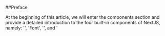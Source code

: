 ##Preface

At the beginning of this article, we will enter the components section and provide a detailed introduction to the four built-in components of NextJS, namely: '<Image>', 'Font', '<Link>', and '<Script>'. They are all specially abstracted components optimized by NextJS based on native HTML tags, and should be used as much as possible during development.

The<Image>component implements lazy loading and automatically adjusts image size based on device size, the<Link><span></span>component implements background pre fetch of resources, making page transitions faster and smoother, and the<Script>component allows you to control loading and executing third-party scripts, etc. We will provide detailed information on the specific functions and APIs in the components section.

This article will introduce the<Image>component, as images often occupy a large part of the webpage size, and image optimization is of utmost importance` The Image component also provides a lot of props and configuration items. Understanding these props and their underlying principles helps us to use the Image component more deeply and bring a better user experience.

## Images and LCP

### 1. Image proportion

according to [Web Almanac](https://link.juejin.cn/?target=https%3A%2F%2Falmanac.httparchive.org%2Fen%2F2022%2Fmedia "https://almanac.httparchive.org/en/2022/media") In the introduction, image size accounts for a large part of the typical website page size. According to statistics, the median total size of websites in June 2021 was 2019 KB (mobile), of which 881 KB were images. This is more than the sum of HTML (30 KB), CSS (72 KB), JavaScript (461 KB), and fonts (97 KB).

On the vast majority of pages (70% mobile devices, 80% desktop), the most influential are images. Largest Contentful Paint（Maximum content drawing, abbreviated as：[LCP](https://link.juejin.cn/?target=https%3A%2F%2Fweb.dev%2Farticles%2Flcp%3Fhl%3Dzh-cn "https://web.dev/articles/lcp?hl=zh-cn")） It is a web performance metric that identifies the largest content element in the first screen. Most of the time, this element has an image.

### 2. LCP background

Considering that LCP is not a commonly known concept, we will introduce LCP separately.

For web developers, measuring the loading speed of the main content on a webpage has always been a challenge.

Traditionally, we use methods such as load and DOMContentLoaded, but they do not represent the time the user sees content on the screen.

And for first content rendering (FCP), if the page has a loading effect, the time obtained is also inaccurate.

Of course, there are also indicators such as First Effective Mapping (FMP), but these indicators are very complex and often incorrect. So it cannot be used to determine the loading time of the main content.

According to discussions in the W3C Web Performance Working Group and research by Google, a more accurate way to measure the loading time of the main content of a webpage is to look at the rendering time of the largest element. This is LCP.

### 3. LCP Concepts and Standards

The Large Contentful Paint (LCP) metric reports the rendering time of the largest image or text block visible in the viewport (relative to the time the webpage first starts loading).

In order to provide a good user experience, the website should strive to set the Large Contentful Paint to \* _ 2.5 seconds _ \* or shorter.

Let's take a look at some examples of LCP:

![](https://p3-juejin.byteimg.com/tos-cn-i-k3u1fbpfcp/cdad5f872000436386d02af3b2b22ab6~tplv-k3u1fbpfcp-jj-mark:3024:0:0:0:q75.awebp#?w=1600&h=621&s=344333&e=png&b=faf4f4)

![](https://p3-juejin.byteimg.com/tos-cn-i-k3u1fbpfcp/d45d5ac94a014e66a4b791e61e2a41dc~tplv-k3u1fbpfcp-jj-mark:3024:0:0:0:q75.awebp#?w=1600&h=621&s=397379&e=png&b=fbfbfb)

So the question is, pages are often loaded in stages, and the largest element in a webpage may be constantly changing. How is LCP calculated?

Firstly, the browser will limit the elements of LCP to specific element types, such as<img>elements, block level elements that contain text nodes or other embedded text elements, the first frame drawn for autoplay of<video>elements, the first frame of animated image formats (such as GIF animations), and so on (this is to simplify the issue, as calculating the size of all elements would be too complex and unnecessary).

Then, after drawing the first frame, the browser will immediately assign a Performance Entry of the large content point type to identify the largest content element. After rendering subsequent frames, as long as the maximum content element changes, the API will assign another Performance Entry. Simply put, when drawing each frame, the browser will indicate the maximum content element.

When the user interacts with the page (by clicking, scrolling, or pressing a button), the browser stops reporting new entries. (Because user interaction often changes the content displayed to the user, such as scrolling operations). Generally speaking, the startTime value of the last entry issued is the LCP value.

## `<Image>`

### 1. Functional characteristics

Explaining LCP is just to help everyone realize the importance of image optimization (after all, the biggest content element is often the image). Returning to the `<Image>` component, NextJS implements these optimization features based on native HTML `<img>` elements:

1. Size optimization: Automatically provide images of the correct size for each device, and also use modern image formats such as WebP and AVIF.
2. Visual stability: prevent layout shift during image loading (Layout Shift)
3. Faster page loading: Images only load when entering the viewport, using lazy loading function and optional use of blurry placeholders
4. Flexible configuration: Adjust images as needed, and images on remote servers can also be adjusted accordingly

We will cover these functions one by one when explaining the component API.

### 2. Basic usage

This is an example of using the<Image>component, which looks like using a normal img element:

<pre><div class="code-block-extension-header"><div class="code-block-extension-headerLeft"><div class="code-block-extension-foldBtn"><svg xmlns="http://www.w3.org/2000/svg" viewBox="0 0 24 24"><path d="M16.924 9.617A1 1 0 0 0 16 9H8a1 1 0 0 0-.707 1.707l4 4a1 1 0 0 0 1.414 0l4-4a1 1 0 0 0 .217-1.09z" data-name="Down"></path></svg></div></div><div class="code-block-extension-headerRight"></div></div><code class="hljs language-javascript code-block-extension-codeShowNum"><span class="code-block-extension-codeLine" data-line-num="1">// app/page.js</span>
<span class="code-block-extension-codeLine" data-line-num="2">import Image from &#39;next/image&#39;</span>
<span class="code-block-extension-codeLine" data-line-num="3"></span>
<span class="code-block-extension-codeLine" data-line-num="4">export default function Page() {</span>
<span class="code-block-extension-codeLine" data-line-num="5">  return (</span>
<span class="code-block-extension-codeLine" data-line-num="6">    <span class="xml">&lt;Image</span></span>
<span class="code-block-extension-codeLine" data-line-num="7">      src=&#34;/profile.png&#34;</span>
<span class="code-block-extension-codeLine" data-line-num="8">      width={500}</span>
<span class="code-block-extension-codeLine" data-line-num="9">      height={500}</span>
<span class="code-block-extension-codeLine" data-line-num="10">      alt=&#34;Picture of the author&#34;</span>
<span class="code-block-extension-codeLine" data-line-num="11">    /&gt;</span>
<span class="code-block-extension-codeLine" data-line-num="12">  )</span>
<span class="code-block-extension-codeLine" data-line-num="13">}</span>
</code></pre>

### 3. Supported props

`<Image>` The component supports passing in these props:

| **Prop**                                                                                                                                                                                                                          | **Example**                          | **type**        | **Is it necessary** |
| --------------------------------------------------------------------------------------------------------------------------------------------------------------------------------------------------------------------------------- | ------------------------------------ | --------------- | ------------------- |
| [src](https://link.juejin.cn/?target=https%3A%2F%2Fnextjs.org%2Fdocs%2Fapp%2Fapi-reference%2Fcomponents%2Fimage%23src "https://nextjs.org/docs/app/api-reference/components/image#src")                                           | `src="/profile.png"`                 | String          | yes                 |
| [width](https://link.juejin.cn/?target=https%3A%2F%2Fnextjs.org%2Fdocs%2Fapp%2Fapi-reference%2Fcomponents%2Fimage%23width "https://nextjs.org/docs/app/api-reference/components/image#width")                                     | `width={500}`                        | Integer (px)    | yes                 |
| [height](https://link.juejin.cn/?target=https%3A%2F%2Fnextjs.org%2Fdocs%2Fapp%2Fapi-reference%2Fcomponents%2Fimage%23height "https://nextjs.org/docs/app/api-reference/components/image#height")                                  | `height={500}`                       | Integer (px)    | yes                 |
| [alt](https://link.juejin.cn/?target=https%3A%2F%2Fnextjs.org%2Fdocs%2Fapp%2Fapi-reference%2Fcomponents%2Fimage%23alt "https://nextjs.org/docs/app/api-reference/components/image#alt")                                           | `alt="Picture of the author"`        | String          | yes                 |
| [loader](https://link.juejin.cn/?target=https%3A%2F%2Fnextjs.org%2Fdocs%2Fapp%2Fapi-reference%2Fcomponents%2Fimage%23loader "https://nextjs.org/docs/app/api-reference/components/image#loader")                                  | `loader={imageLoader}`               | Function        | -                   |
| [fill](https://link.juejin.cn/?target=https%3A%2F%2Fnextjs.org%2Fdocs%2Fapp%2Fapi-reference%2Fcomponents%2Fimage%23fill "https://nextjs.org/docs/app/api-reference/components/image#fill")                                        | `fill={true}`                        | Boolean         | -                   |
| [sizes](https://link.juejin.cn/?target=https%3A%2F%2Fnextjs.org%2Fdocs%2Fapp%2Fapi-reference%2Fcomponents%2Fimage%23sizes "https://nextjs.org/docs/app/api-reference/components/image#sizes")                                     | `sizes="(max-width: 768px) 100vw"`   | String          | -                   |
| [quality](https://link.juejin.cn/?target=https%3A%2F%2Fnextjs.org%2Fdocs%2Fapp%2Fapi-reference%2Fcomponents%2Fimage%23quality "https://nextjs.org/docs/app/api-reference/components/image#quality")                               | `quality={80}`                       | Integer (1-100) | -                   |
| [priority](https://link.juejin.cn/?target=https%3A%2F%2Fnextjs.org%2Fdocs%2Fapp%2Fapi-reference%2Fcomponents%2Fimage%23priority "https://nextjs.org/docs/app/api-reference/components/image#priority")                            | `priority={true}`                    | Boolean         | -                   |
| [placeholder](https://link.juejin.cn/?target=https%3A%2F%2Fnextjs.org%2Fdocs%2Fapp%2Fapi-reference%2Fcomponents%2Fimage%23placeholder "https://nextjs.org/docs/app/api-reference/components/image#placeholder")                   | `placeholder="blur"`                 | String          | -                   |
| [style](https://link.juejin.cn/?target=https%3A%2F%2Fnextjs.org%2Fdocs%2Fapp%2Fapi-reference%2Fcomponents%2Fimage%23style "https://nextjs.org/docs/app/api-reference/components/image#style")                                     | `style={{objectFit: "contain"}}`     | Object          | -                   |
| [onLoadingComplete](https://link.juejin.cn/?target=https%3A%2F%2Fnextjs.org%2Fdocs%2Fapp%2Fapi-reference%2Fcomponents%2Fimage%23onloadingcomplete "https://nextjs.org/docs/app/api-reference/components/image#onloadingcomplete") | `onLoadingComplete={img => done())}` | Function        | -                   |
| [onLoad](https://link.juejin.cn/?target=https%3A%2F%2Fnextjs.org%2Fdocs%2Fapp%2Fapi-reference%2Fcomponents%2Fimage%23onload "https://nextjs.org/docs/app/api-reference/components/image#onload")                                  | `onLoad={event => done())}`          | Function        | -                   |
| [onError](https://link.juejin.cn/?target=https%3A%2F%2Fnextjs.org%2Fdocs%2Fapp%2Fapi-reference%2Fcomponents%2Fimage%23onerror "https://nextjs.org/docs/app/api-reference/components/image#onerror")                               | `onError(event => fail()}`           | Function        | -                   |
| [loading](https://link.juejin.cn/?target=https%3A%2F%2Fnextjs.org%2Fdocs%2Fapp%2Fapi-reference%2Fcomponents%2Fimage%23loading "https://nextjs.org/docs/app/api-reference/components/image#loading")                               | `loading="lazy"`                     | String          | -                   |
| [blurDataURL](https://link.juejin.cn/?target=https%3A%2F%2Fnextjs.org%2Fdocs%2Fapp%2Fapi-reference%2Fcomponents%2Fimage%23blurdataurl "https://nextjs.org/docs/app/api-reference/components/image#blurdataurl")                   | `blurDataURL="data:image/jpeg..."`   | String          | -                   |

Among them, 'src', 'width', 'height', and 'alt' are mandatory, while others are optional. Let's explain them one by one.

### 4. Src - Required

Src supports passing in a static imported image file and also supports passing in a path string.

When using local images, static import of image files can be used. Import files in. jpg,. png, or. webp formats through 'import'. The usage example is as follows:

<pre><div class="code-block-extension-header"><div class="code-block-extension-headerLeft"><div class="code-block-extension-foldBtn"><svg xmlns="http://www.w3.org/2000/svg" viewBox="0 0 24 24"><path d="M16.924 9.617A1 1 0 0 0 16 9H8a1 1 0 0 0-.707 1.707l4 4a1 1 0 0 0 1.414 0l4-4a1 1 0 0 0 .217-1.09z" data-name="Down"></path></svg></div></div><div class="code-block-extension-headerRight"></div></div><code class="hljs language-javascript code-block-extension-codeShowNum"><span class="code-block-extension-codeLine" data-line-num="1">// app/page.js</span>
<span class="code-block-extension-codeLine" data-line-num="2">import Image from &#39;next/image&#39;</span>
<span class="code-block-extension-codeLine" data-line-num="3">import profilePic from &#39;./me.png&#39;</span>
<span class="code-block-extension-codeLine" data-line-num="4"></span>
<span class="code-block-extension-codeLine" data-line-num="5">export default function Page() {</span>
<span class="code-block-extension-codeLine" data-line-num="6">  return (</span>
<span class="code-block-extension-codeLine" data-line-num="7">    <span class="xml">&lt;Image</span></span>
<span class="code-block-extension-codeLine" data-line-num="8">      src={profilePic}</span>
<span class="code-block-extension-codeLine" data-line-num="9">      alt=&#34;Picture of the author&#34;</span>
<span class="code-block-extension-codeLine" data-line-num="10">      // width={500} automatically provided</span>
<span class="code-block-extension-codeLine" data-line-num="11">      // height={500} automatically provided</span>
<span class="code-block-extension-codeLine" data-line-num="12">      // blurDataURL=&#34;data:...&#34; automatically provided</span>
<span class="code-block-extension-codeLine" data-line-num="13">      // placeholder=&#34;blur&#34; // Optional blur-up while loading</span>
<span class="code-block-extension-codeLine" data-line-num="14">    /&gt;</span>
<span class="code-block-extension-codeLine" data-line-num="15">  )</span>
<span class="code-block-extension-codeLine" data-line-num="16">}</span>
</code></pre>

Using a static file import method, 'width' and 'height' do not need to be passed in, Next.exe will automatically provide them.

Note: Dynamic 'await import()' or 'require ()<span></span>' are not supported` Import must be static in order to be analyzed during construction.

When using remote images, src can pass in a URL string.

Due to the inability to retrieve remote files during the construction of NextJS, you need to manually provide 'width', 'height', and optional 'blurDataURL' props.

`The width and height attributes are used to infer the correct aspect ratio (also known as aspect ratio) of an image and to avoid layout offset during image loading. But 'width' and 'height' do not determine the final rendering size of the image, which is also easy to understand because you may also set stretching mode, etc.

<pre><div class="code-block-extension-header"><div class="code-block-extension-headerLeft"><div class="code-block-extension-foldBtn"><svg xmlns="http://www.w3.org/2000/svg" viewBox="0 0 24 24"><path d="M16.924 9.617A1 1 0 0 0 16 9H8a1 1 0 0 0-.707 1.707l4 4a1 1 0 0 0 1.414 0l4-4a1 1 0 0 0 .217-1.09z" data-name="Down"></path></svg></div></div><div class="code-block-extension-headerRight"></div></div><code class="hljs language-javascript code-block-extension-codeShowNum"><span class="code-block-extension-codeLine" data-line-num="1">// app/page.js</span>
<span class="code-block-extension-codeLine" data-line-num="2">import Image from &#39;next/image&#39;</span>
<span class="code-block-extension-codeLine" data-line-num="3"></span>
<span class="code-block-extension-codeLine" data-line-num="4">export default function Page() {</span>
<span class="code-block-extension-codeLine" data-line-num="5">  return (</span>
<span class="code-block-extension-codeLine" data-line-num="6">    <span class="xml">&lt;Image</span></span>
<span class="code-block-extension-codeLine" data-line-num="7">      src=&#34;https://s3.amazonaws.com/my-bucket/profile.png&#34;</span>
<span class="code-block-extension-codeLine" data-line-num="8">      alt=&#34;Picture of the author&#34;</span>
<span class="code-block-extension-codeLine" data-line-num="9">      width={500}</span>
<span class="code-block-extension-codeLine" data-line-num="10">      height={500}</span>
<span class="code-block-extension-codeLine" data-line-num="11">    /&gt;</span>
<span class="code-block-extension-codeLine" data-line-num="12">  )</span>
<span class="code-block-extension-codeLine" data-line-num="13">}</span>
</code></pre>

Note that when using remote addresses, Next.exe requires defining supported remote image addresses in the 'next. config. js' file to prevent malicious use. The configuration method is as follows:

<pre><div class="code-block-extension-header"><div class="code-block-extension-headerLeft"><div class="code-block-extension-foldBtn"><svg xmlns="http://www.w3.org/2000/svg" viewBox="0 0 24 24"><path d="M16.924 9.617A1 1 0 0 0 16 9H8a1 1 0 0 0-.707 1.707l4 4a1 1 0 0 0 1.414 0l4-4a1 1 0 0 0 .217-1.09z" data-name="Down"></path></svg></div></div><div class="code-block-extension-headerRight"></div></div><code class="hljs language-javascript code-block-extension-codeShowNum"><span class="code-block-extension-codeLine" data-line-num="1">// next.config.js</span>
<span class="code-block-extension-codeLine" data-line-num="2">module.exports = {</span>
<span class="code-block-extension-codeLine" data-line-num="3">  images: {</span>
<span class="code-block-extension-codeLine" data-line-num="4">    remotePatterns: [</span>
<span class="code-block-extension-codeLine" data-line-num="5">      {</span>
<span class="code-block-extension-codeLine" data-line-num="6">        protocol: &#39;https&#39;,</span>
<span class="code-block-extension-codeLine" data-line-num="7">        hostname: &#39;s3.amazonaws.com&#39;,</span>
<span class="code-block-extension-codeLine" data-line-num="8">        port: &#39;&#39;,</span>
<span class="code-block-extension-codeLine" data-line-num="9">        pathname: &#39;/my-bucket/**&#39;,</span>
<span class="code-block-extension-codeLine" data-line-num="10">      },</span>
<span class="code-block-extension-codeLine" data-line-num="11">    ],</span>
<span class="code-block-extension-codeLine" data-line-num="12">  },</span>
<span class="code-block-extension-codeLine" data-line-num="13">}</span>
</code></pre>

We will provide a detailed explanation of the 'remotePatterns' in the configuration file later in this article.

### 5. Width - Required

`The width property represents the width of the rendered image, measured in pixels, and affects the display size of the image.

This attribute is required, unless it is a static imported image or the image has a 'fill' attribute.

### 6. Height - Required

`The height attribute represents the height of the rendered image, measured in pixels, and affects the display size of the image.

The attribute must be, unless it is a static imported image or the image has a 'fill' attribute.

### 7. alt

`The alt attribute is used to describe images and is provided for use by screen readers and search engines. If the image is disabled or there is an error loading the image, it will serve as a text prompt for downgrading.

`The alt attribute should be used to replace the text description of the image without changing the meaning of the page, and should not repeat the information provided in the title above or below the image.

If the image is purely for decoration or not intended for user use, the 'alt' attribute should be represented by an empty string ('alt='').

### 8. loader

`loader` A custom function for parsing image addresses. Let's take a look at an example code:

<pre><div class="code-block-extension-header"><div class="code-block-extension-headerLeft"><div class="code-block-extension-foldBtn"><svg xmlns="http://www.w3.org/2000/svg" viewBox="0 0 24 24"><path d="M16.924 9.617A1 1 0 0 0 16 9H8a1 1 0 0 0-.707 1.707l4 4a1 1 0 0 0 1.414 0l4-4a1 1 0 0 0 .217-1.09z" data-name="Down"></path></svg></div></div><div class="code-block-extension-headerRight"></div></div><code class="hljs language-javascript code-block-extension-codeShowNum"><span class="code-block-extension-codeLine" data-line-num="1">&#39;use client&#39;</span>
<span class="code-block-extension-codeLine" data-line-num="2"></span>
<span class="code-block-extension-codeLine" data-line-num="3">import Image from &#39;next/image&#39;</span>
<span class="code-block-extension-codeLine" data-line-num="4"></span>
<span class="code-block-extension-codeLine" data-line-num="5">const imageLoader = ({ src, width, quality }) =&gt; {</span>
<span class="code-block-extension-codeLine" data-line-num="6">  return `https://example.com/${src}?w=${width}&amp;q=${quality || 75}`</span>
<span class="code-block-extension-codeLine" data-line-num="7">}</span>
<span class="code-block-extension-codeLine" data-line-num="8"></span>
<span class="code-block-extension-codeLine" data-line-num="9">export default function Page() {</span>
<span class="code-block-extension-codeLine" data-line-num="10">  return (</span>
<span class="code-block-extension-codeLine" data-line-num="11">    <span class="xml">&lt;Image</span></span>
<span class="code-block-extension-codeLine" data-line-num="12">      loader={imageLoader}</span>
<span class="code-block-extension-codeLine" data-line-num="13">      src=&#34;me.png&#34;</span>
<span class="code-block-extension-codeLine" data-line-num="14">      alt=&#34;Picture of the author&#34;</span>
<span class="code-block-extension-codeLine" data-line-num="15">      width={500}</span>
<span class="code-block-extension-codeLine" data-line-num="16">      height={500}</span>
<span class="code-block-extension-codeLine" data-line-num="17">    /&gt;</span>
<span class="code-block-extension-codeLine" data-line-num="18">  )</span>
<span class="code-block-extension-codeLine" data-line-num="19">}</span>
</code></pre>

The function takes' src ',' width ', and' quality 'as parameters and returns the URL string of the image.

Note: Since the 'loader' prop passes a function, a client component is required, and in this example, 'use client' is also used at the top.

Adding a loader to each image is very cumbersome, but you can also use the 'loaderFile' configuration option in 'next. config. js' to configure each' next/image 'instance in the application without passing the' loader 'prop. This configuration item will be explained later in this article.

### 9. fill

<pre><div class="code-block-extension-header"><div class="code-block-extension-headerLeft"><div class="code-block-extension-foldBtn"><svg xmlns="http://www.w3.org/2000/svg" viewBox="0 0 24 24"><path d="M16.924 9.617A1 1 0 0 0 16 9H8a1 1 0 0 0-.707 1.707l4 4a1 1 0 0 0 1.414 0l4-4a1 1 0 0 0 .217-1.09z" data-name="Down"></path></svg></div></div><div class="code-block-extension-headerRight"></div></div><code class="hljs language-javascript code-block-extension-codeShowNum"><span class="code-block-extension-codeLine" data-line-num="1">fill={true} // {true} | {false}</span>
</code></pre>

`Fill 'indicates whether to fill the image with the parent element. The default value is' false '. It is useful when the width and height of the image are unknown.

However, it should be noted that when using 'fill', the parent element must be specified as' position: 'relative', 'position:' fixed ', or' position: 'absolute'. And the img element will be automatically designated as' position: 'absolute' by default.

If no other styles are applied to the image, it will be stretched to fill the container.

Of course, there are many ways to fill containers, and the CSS properties' object fit: 'container' and 'object fit:' cover 'can also be used to fill images.

Let's take a brief look at the differences:

<pre><div class="code-block-extension-header"><div class="code-block-extension-headerLeft"><div class="code-block-extension-foldBtn"><svg xmlns="http://www.w3.org/2000/svg" viewBox="0 0 24 24"><path d="M16.924 9.617A1 1 0 0 0 16 9H8a1 1 0 0 0-.707 1.707l4 4a1 1 0 0 0 1.414 0l4-4a1 1 0 0 0 .217-1.09z" data-name="Down"></path></svg></div></div><div class="code-block-extension-headerRight"></div></div><code class="hljs language-javascript code-block-extension-codeShowNum"><span class="code-block-extension-codeLine" data-line-num="1">// app/page.js</span>
<span class="code-block-extension-codeLine" data-line-num="2">import Image from &#39;next/image&#39;</span>
<span class="code-block-extension-codeLine" data-line-num="3">import profilePic from &#39;./image.png&#39;</span>
<span class="code-block-extension-codeLine" data-line-num="4"></span>
<span class="code-block-extension-codeLine" data-line-num="5">export default function Page() {</span>
<span class="code-block-extension-codeLine" data-line-num="6">  return (</span>
<span class="code-block-extension-codeLine" data-line-num="7">    <span class="xml">&lt;div style={{</span></span>
<span class="code-block-extension-codeLine" data-line-num="8">      width: &#39;200px&#39;,</span>
<span class="code-block-extension-codeLine" data-line-num="9">      height: &#39;200px&#39;,</span>
<span class="code-block-extension-codeLine" data-line-num="10">      backgroundColor: &#34;#ccc&#34;,</span>
<span class="code-block-extension-codeLine" data-line-num="11">      position: &#39;relative&#39;</span>
<span class="code-block-extension-codeLine" data-line-num="12">    }}&gt;</span>
<span class="code-block-extension-codeLine" data-line-num="13">     &lt;Image</span>
<span class="code-block-extension-codeLine" data-line-num="14">        src={profilePic}</span>
<span class="code-block-extension-codeLine" data-line-num="15">        alt=&#34;Picture of the author&#34;</span>
<span class="code-block-extension-codeLine" data-line-num="16">      /&gt;</span>
<span class="code-block-extension-codeLine" data-line-num="17">    &lt;/div&gt;</span>
<span class="code-block-extension-codeLine" data-line-num="18">  )</span>
<span class="code-block-extension-codeLine" data-line-num="19">}</span>
</code></pre>

The normal display is as follows:

![](https://p3-juejin.byteimg.com/tos-cn-i-k3u1fbpfcp/ea029d04ff6748d297390b2d5a4fbcc9~tplv-k3u1fbpfcp-jj-mark:3024:0:0:0:q75.awebp#?w=856&h=642&s=500317&e=png&b=2d2a27)

If the fill attribute is added:

<pre><div class="code-block-extension-header"><div class="code-block-extension-headerLeft"><div class="code-block-extension-foldBtn"><svg xmlns="http://www.w3.org/2000/svg" viewBox="0 0 24 24"><path d="M16.924 9.617A1 1 0 0 0 16 9H8a1 1 0 0 0-.707 1.707l4 4a1 1 0 0 0 1.414 0l4-4a1 1 0 0 0 .217-1.09z" data-name="Down"></path></svg></div></div><div class="code-block-extension-headerRight"></div></div><code class="hljs language-javascript code-block-extension-codeShowNum"><span class="code-block-extension-codeLine" data-line-num="1">&lt;Image</span>
<span class="code-block-extension-codeLine" data-line-num="2">  src={profilePic}</span>
<span class="code-block-extension-codeLine" data-line-num="3">  alt=&#34;Picture of the author&#34;</span>
<span class="code-block-extension-codeLine" data-line-num="4">  fill={true}</span>
<span class="code-block-extension-codeLine" data-line-num="5">/&gt;</span>
</code></pre>

The effect is as follows, the image will be stretched to fit the container:

![](https://p3-juejin.byteimg.com/tos-cn-i-k3u1fbpfcp/23133468308c414d8b153bd6689a8495~tplv-k3u1fbpfcp-jj-mark:3024:0:0:0:q75.awebp#?w=578&h=538&s=265329&e=png&b=302d2b)

If used `object-fit: "contain"`：

<pre><div class="code-block-extension-header"><div class="code-block-extension-headerLeft"><div class="code-block-extension-foldBtn"><svg xmlns="http://www.w3.org/2000/svg" viewBox="0 0 24 24"><path d="M16.924 9.617A1 1 0 0 0 16 9H8a1 1 0 0 0-.707 1.707l4 4a1 1 0 0 0 1.414 0l4-4a1 1 0 0 0 .217-1.09z" data-name="Down"></path></svg></div></div><div class="code-block-extension-headerRight"></div></div><code class="hljs language-javascript code-block-extension-codeShowNum"><span class="code-block-extension-codeLine" data-line-num="1">&lt;Image</span>
<span class="code-block-extension-codeLine" data-line-num="2">  src={profilePic}</span>
<span class="code-block-extension-codeLine" data-line-num="3">  alt=&#34;Picture of the author&#34;</span>
<span class="code-block-extension-codeLine" data-line-num="4">  fill={true}</span>
<span class="code-block-extension-codeLine" data-line-num="5">  style={{objectFit: &#34;contain&#34;}}</span>
<span class="code-block-extension-codeLine" data-line-num="6">/&gt;</span>
</code></pre>

The effect is as follows: the image fills the entire content box of the element while maintaining its aspect ratio:

![](https://p3-juejin.byteimg.com/tos-cn-i-k3u1fbpfcp/3b375639f2e14d59923b2cd89440bd6f~tplv-k3u1fbpfcp-jj-mark:3024:0:0:0:q75.awebp#?w=562&h=518&s=174623&e=png&b=ebebeb) If used `object-fit: "cover"`：

<pre><div class="code-block-extension-header"><div class="code-block-extension-headerLeft"><div class="code-block-extension-foldBtn"><svg xmlns="http://www.w3.org/2000/svg" viewBox="0 0 24 24"><path d="M16.924 9.617A1 1 0 0 0 16 9H8a1 1 0 0 0-.707 1.707l4 4a1 1 0 0 0 1.414 0l4-4a1 1 0 0 0 .217-1.09z" data-name="Down"></path></svg></div></div><div class="code-block-extension-headerRight"></div></div><code class="hljs language-javascript code-block-extension-codeShowNum"><span class="code-block-extension-codeLine" data-line-num="1">&lt;Image</span>
<span class="code-block-extension-codeLine" data-line-num="2">  src={profilePic}</span>
<span class="code-block-extension-codeLine" data-line-num="3">  alt=&#34;Picture of the author&#34;</span>
<span class="code-block-extension-codeLine" data-line-num="4">  fill={true}</span>
<span class="code-block-extension-codeLine" data-line-num="5">  style={{objectFit: &#34;cover&#34;}}</span>
<span class="code-block-extension-codeLine" data-line-num="6">/&gt;</span>
</code></pre>

The effect is as follows: the image fills the entire content box of the element while maintaining its aspect ratio. If the aspect ratio of an object does not match the content box, the object will be cropped to fit the content box:

![](https://p3-juejin.byteimg.com/tos-cn-i-k3u1fbpfcp/2e02b46bc02941b6b9cf78e584e0578e~tplv-k3u1fbpfcp-jj-mark:3024:0:0:0:q75.awebp#?w=624&h=532&s=232733&e=png&b=282523)

### 10. sizes

HTML 5.1 has added the 'srcset' and 'sizes' attributes of the img element for setting responsive images.

When we need different devices to display different images, we need to use 'srcset'. There are two specific situations here, one is that the images are of the same size, but different resolutions correspond to different images, that is, high-resolution corresponds to high magnification images. One type is the same image content, but displayed larger or smaller depending on the device. This corresponds to the two syntax of srcset.

First, let's talk about the first method, which displays different images based on different resolutions. Here is an example of how to use it:

<pre><div class="code-block-extension-header"><div class="code-block-extension-headerLeft"><div class="code-block-extension-foldBtn"><svg xmlns="http://www.w3.org/2000/svg" viewBox="0 0 24 24"><path d="M16.924 9.617A1 1 0 0 0 16 9H8a1 1 0 0 0-.707 1.707l4 4a1 1 0 0 0 1.414 0l4-4a1 1 0 0 0 .217-1.09z" data-name="Down"></path></svg></div></div><div class="code-block-extension-headerRight"></div></div><code class="hljs language-javascript code-block-extension-codeShowNum"><span class="code-block-extension-codeLine" data-line-num="1">&lt;img</span>
<span class="code-block-extension-codeLine" data-line-num="2">  srcset=&#34;elva-fairy-320w.jpg, elva-fairy-480w.jpg 1.5x, elva-fairy-640w.jpg 2x&#34;</span>
<span class="code-block-extension-codeLine" data-line-num="3">  src=&#34;elva-fairy-640w.jpg&#34;</span>
<span class="code-block-extension-codeLine" data-line-num="4">  alt=&#34;Elva dressed as a fairy&#34; /&gt;</span>
</code></pre>

The effect is as follows:

![](https://p3-juejin.byteimg.com/tos-cn-i-k3u1fbpfcp/a316177c7f664b9ab520736e62d054d2~tplv-k3u1fbpfcp-jj-mark:3024:0:0:0:q75.awebp#?w=480&h=425&s=130728&e=png&a=1&b=f4f1f0)

Srcset is composed of one or more strings separated by commas, with each string consisting of the following:

1. URL pointing to the image
2. One space (optional)
3. A pixel density descriptor (a positive floating-point number followed by an x symbol)

If we apply a CSS style to an image:

<pre><div class="code-block-extension-header"><div class="code-block-extension-headerLeft"><div class="code-block-extension-foldBtn"><svg xmlns="http://www.w3.org/2000/svg" viewBox="0 0 24 24"><path d="M16.924 9.617A1 1 0 0 0 16 9H8a1 1 0 0 0-.707 1.707l4 4a1 1 0 0 0 1.414 0l4-4a1 1 0 0 0 .217-1.09z" data-name="Down"></path></svg></div></div><div class="code-block-extension-headerRight"></div></div><code class="hljs language-css code-block-extension-codeShowNum"><span class="code-block-extension-codeLine" data-line-num="1">img {</span>
<span class="code-block-extension-codeLine" data-line-num="2">  width: 320px;</span>
<span class="code-block-extension-codeLine" data-line-num="3">}</span>
</code></pre>

Its width on the screen is 320 pixels (CSS pixels). The browser calculates the resolution of the display being shown and then displays the most suitable image referenced by the srcset. If it is a normal resolution and one device pixel represents one CSS pixel, then 'elva-fairy-320w. jpg' will be loaded, with a size of 39KB. If the device is a high pixel and two or more device pixels represent one CSS pixel, then 'elva-fairy-640w. jpg' will be loaded, with a size of 93KB.

Speaking of the second scenario, the same image content but displayed larger or smaller depending on the device. The example code is as follows:

<pre><div class="code-block-extension-header"><div class="code-block-extension-headerLeft"><div class="code-block-extension-foldBtn"><svg xmlns="http://www.w3.org/2000/svg" viewBox="0 0 24 24"><path d="M16.924 9.617A1 1 0 0 0 16 9H8a1 1 0 0 0-.707 1.707l4 4a1 1 0 0 0 1.414 0l4-4a1 1 0 0 0 .217-1.09z" data-name="Down"></path></svg></div></div><div class="code-block-extension-headerRight"></div></div><code class="hljs language-javascript code-block-extension-codeShowNum"><span class="code-block-extension-codeLine" data-line-num="1">&lt;img</span>
<span class="code-block-extension-codeLine" data-line-num="2">  srcset=&#34;elva-fairy-small.jpg 480w, elva-fairy-large.jpg 800w&#34;</span>
<span class="code-block-extension-codeLine" data-line-num="3">  src=&#34;elva-fairy-large.jpg&#34;</span>
<span class="code-block-extension-codeLine" data-line-num="4">  alt=&#34;Elva dressed as a fairy&#34; /&gt;</span>
</code></pre>

The syntax of srcset is slightly different from before, as it defines the image settings that can be selected by the browser and the size of each image. Analyzing its syntax, it is still composed of one or more strings separated by commas, with each string consisting of the following parts:

1. URL pointing to the image
2. One space
3. The inherent width of the image (in pixels). Note that the width descriptor w is used here, not px. But one w corresponds to one pixel. The inherent width of an image refers to its true size.

At this point, we informed the browser that there are two alternative images to display for this image. One is' elva fairy small. jpg 'with a width of 480px, and the other is' elva fairy large. jpg' with a width of 800px.

How does the browser know which image to use? For example, if the current device viewport width is 640px, should we choose a 480px image or an 800px image?

To help the browser determine, you need to write the sizes attribute. The sizes attribute is a set of media query conditions that tell the browser what kind of conditions to use and what kind of images to use. An example of usage is as follows:

<pre><div class="code-block-extension-header"><div class="code-block-extension-headerLeft"><div class="code-block-extension-foldBtn"><svg xmlns="http://www.w3.org/2000/svg" viewBox="0 0 24 24"><path d="M16.924 9.617A1 1 0 0 0 16 9H8a1 1 0 0 0-.707 1.707l4 4a1 1 0 0 0 1.414 0l4-4a1 1 0 0 0 .217-1.09z" data-name="Down"></path></svg></div></div><div class="code-block-extension-headerRight"></div></div><code class="hljs language-javascript code-block-extension-codeShowNum"><span class="code-block-extension-codeLine" data-line-num="1">&lt;img</span>
<span class="code-block-extension-codeLine" data-line-num="2">  srcset=&#34;elva-fairy-small.jpg 480w, elva-fairy-large.jpg 800w&#34;</span>
<span class="code-block-extension-codeLine" data-line-num="3">  sizes=&#34;(max-width: 600px) 480px,</span>
<span class="code-block-extension-codeLine" data-line-num="4">         800px&#34;</span>
<span class="code-block-extension-codeLine" data-line-num="5">  src=&#34;elva-fairy-large.jpg&#34;</span>
<span class="code-block-extension-codeLine" data-line-num="6">  alt=&#34;Elva dressed as a fairy&#34; /&gt;</span>
</code></pre>

Sizes are also composed of one or more strings separated by commas, with each string consisting of the following:

1. A media condition, in the example of '(max width: 600px)', which represents when the width of the viewport is less than or equal to 600px
2. One space
   When the media conditions are true, the width of the image to be filled can be a fixed value, such as 480px in this example, or a width relative to the viewport (such as 50vw), but not a percentage. If there are no media conditions, it means it takes effect by default. When the browser successfully matches the first media condition, all remaining conditions will be ignored. So the order is very important.

With these attributes, the browser will:

1. Check the width of the equipment
2. Check which media condition in the sizes list is the first to be true
3. Check the slot size given for the media query
4. Load the image closest to the selected slot size referenced in the srcset list

For example, in this example, if the browser viewport is 480px, then the first condition in sizes (max width: 600px) is true, so 480px size is chosen because it is closest to the intrinsic width of 480w, so elva-fairy-small.jpg is loaded. By using this method, it is possible to load small images on mobile devices, thereby accelerating the loading speed of mobile devices.

After discussing the 'srcset' and 'sizes' properties of the img element, return to the'<Image>'component and use NextJS. You don't need to set the' srcset ', NextJS will automatically generate it for you. Setting the sizes attribute will affect the value of the generated 'srcset'.

If you do not set the size attribute of the component, Next.js will use pixel density descriptors such as 1x and 2x, while if you set the size attribute, Next.js will use intrinsic width descriptors such as 640w and 750w.

Before setting:

![](https://p3-juejin.byteimg.com/tos-cn-i-k3u1fbpfcp/9ca8290c0b4849e6a4c936c1398140c9~tplv-k3u1fbpfcp-jj-mark:3024:0:0:0:q75.awebp#?w=1182&h=124&s=69379&e=png&b=282828)

After setting:

![](https://p3-juejin.byteimg.com/tos-cn-i-k3u1fbpfcp/031333cd47564ad399e819642ae912f7~tplv-k3u1fbpfcp-jj-mark:3024:0:0:0:q75.awebp#?w=1178&h=436&s=253485&e=png&b=282828)

### 11. quality

Indicates optimizing the quality of the image, with a value ranging from 1 to 100, where 100 represents the best quality and also the maximum file size. The default is 75.

<pre><div class="code-block-extension-header"><div class="code-block-extension-headerLeft"><div class="code-block-extension-foldBtn"><svg xmlns="http://www.w3.org/2000/svg" viewBox="0 0 24 24"><path d="M16.924 9.617A1 1 0 0 0 16 9H8a1 1 0 0 0-.707 1.707l4 4a1 1 0 0 0 1.414 0l4-4a1 1 0 0 0 .217-1.09z" data-name="Down"></path></svg></div></div></div></div><code class="hljs language-javascript code-block-extension-codeShowNum"><span class="code-block-extension-codeLine" data-line-num="1">quality={75} // {number 1-100}</span></code></pre>

### 12. priority

Indicates image loading priority, Boolean type, default value is false. When the value is true, it indicates high priority and preloading. Images using 'priority' will automatically disable lazy loading.

<pre><div class="code-block-extension-header"><div class="code-block-extension-headerLeft"><div class="code-block-extension-foldBtn"><svg xmlns="http://www.w3.org/2000/svg" viewBox="0 0 24 24"><path d="M16.924 9.617A1 1 0 0 0 16 9H8a1 1 0 0 0-.707 1.707l4 4a1 1 0 0 0 1.414 0l4-4a1 1 0 0 0 .217-1.09z" data-name="Down"></path></svg></div></div><div class="code-block-extension-headerRight"></div></div><code class="hljs language-javascript code-block-extension-codeShowNum"><span class="code-block-extension-codeLine" data-line-num="1">priority={false} // {false} | {true}</span>
</code></pre>

There are two suggestions for using this attribute:

1. Use on the visible image on the first screen
2. When using LCP image elements, considering that different viewport widths may have different LCP images, multiple LCP images can be set

When running 'next dev', if the LCP element is an image but the priority property is not set, there will be a warning in the console:

![](https://p3-juejin.byteimg.com/tos-cn-i-k3u1fbpfcp/d5a914226438476ca76d26e481b6a6c8~tplv-k3u1fbpfcp-jj-mark:3024:0:0:0:q75.awebp#?w=1398&h=104&s=54212&e=png&b=3f3a2e)

use example code:

<pre><div class="code-block-extension-header"><div class="code-block-extension-headerLeft"><div class="code-block-extension-foldBtn"><svg xmlns="http://www.w3.org/2000/svg" viewBox="0 0 24 24"><path d="M16.924 9.617A1 1 0 0 0 16 9H8a1 1 0 0 0-.707 1.707l4 4a1 1 0 0 0 1.414 0l4-4a1 1 0 0 0 .217-1.09z" data-name="Down"></path></svg></div></div><div class="code-block-extension-headerRight"></div></div><code class="hljs language-javascript code-block-extension-codeShowNum"><span class="code-block-extension-codeLine" data-line-num="1">// app/page.js</span>
<span class="code-block-extension-codeLine" data-line-num="2">import Image from &#39;next/image&#39;</span>
<span class="code-block-extension-codeLine" data-line-num="3">import profilePic from &#39;../public/me.png&#39;</span>
<span class="code-block-extension-codeLine" data-line-num="4"></span>
<span class="code-block-extension-codeLine" data-line-num="5">export default function Page() {</span>
<span class="code-block-extension-codeLine" data-line-num="6">  return <span class="xml">&lt;Image src={profilePic} alt=&#34;Picture of the author&#34; priority /&gt;</span></span>
<span class="code-block-extension-codeLine" data-line-num="7">}</span>
</code></pre>
